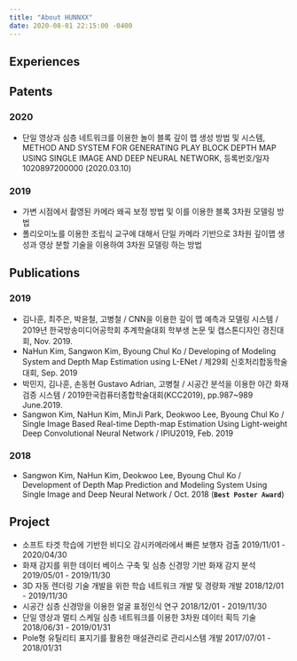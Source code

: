 ```yaml
---
title: "About HUNNXX"
date: 2020-08-01 22:15:00 -0400
---
```


## Experiences


## Patents
### 2020
- 단일 영상과 심층 네트워크를 이용한 놀이 블록 깊이 맵 생성 방법 및 시스템, METHOD AND SYSTEM FOR GENERATING PLAY BLOCK DEPTH MAP USING SINGLE IMAGE AND DEEP NEURAL NETWORK, 등록번호/일자 1020897200000 (2020.03.10)

### 2019
- 가변 시점에서 촬영된 카메라 왜곡 보정 방법 및 이를 이용한 블록 3차원 모델링 방법
- 폴리오미노를 이용한 조립식 교구에 대해서 단일 카메라 기반으로 3차원 깊이맵 생성과 영상 분할 기술을 이용하여 3차원 모델링 하는 방법

## Publications
### 2019
- 김나훈, 최주은, 박윤철, 고병철 / CNN을 이용한 깊이 맵 예측과 모델링 시스템 / 2019년 한국방송미디어공학회 추계학술대회 학부생 논문 및 캡스톤디자인 경진대회, Nov. 2019.
- NaHun Kim, Sangwon Kim, Byoung Chul Ko / Developing of Modeling System and Depth Map Estimation using L-ENet / 제29회 신호처리합동학술대회, Sep. 2019
- 박민지, 김나훈, 손동현 Gustavo Adrian, 고병철 / 시공간 분석을 이용한 야간 화재 검증 시스템 / 2019한국컴퓨터종합학술대회(KCC2019), pp.987~989 June.2019.
- Sangwon Kim, NaHun Kim, MinJi Park, Deokwoo Lee, Byoung Chul Ko / Single Image Based Real-time Depth-map Estimation Using Light-weight Deep Convolutional Neural Network / IPIU2019, Feb. 2019

### 2018
- Sangwon Kim, NaHun Kim, Deokwoo Lee, Byoung Chul Ko / Development of Depth Map Prediction and Modeling System Using Single Image and Deep Neural Network / Oct. 2018 (**`Best Poster Award`**)

## Project
- 소프트 타겟 학습에 기반한 비디오 감시카메라에서 빠른 보행자 검출 2019/11/01 - 2020/04/30 
- 화재 감지를 위한 데이터 베이스 구축 및 심층 신경망 기반 화재 감지 분석 2019/05/01 - 2019/11/30
- 3D 자동 렌더링 기술 개발을 위한 학습 네트워크 개발 및 경량화 개발 2018/12/01 - 2019/11/30
- 시공간 심층 신경망을 이용한 얼굴 표정인식 연구 2018/12/01 - 2019/11/30
- 단일 영상과 멀티 스케일 심층 네트워크를 이용한 3차원 데이터 획득 기술 2018/06/31 - 2019/01/31
- Pole형 유틸리티 표지기를 활용한 매설관리로 관리시스템 개발 2017/07/01 - 2018/01/31

